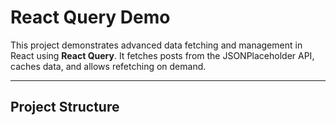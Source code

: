 # React Query Demo

This project demonstrates advanced data fetching and management in React using **React Query**. It fetches posts from the JSONPlaceholder API, caches data, and allows refetching on demand.

---

## Project Structure

